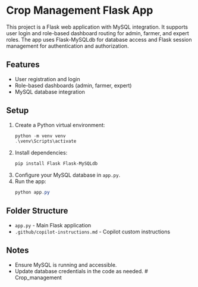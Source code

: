 # Crop Management Flask App

This project is a Flask web application with MySQL integration. It supports user login and role-based dashboard routing for admin, farmer, and expert roles. The app uses Flask-MySQLdb for database access and Flask session management for authentication and authorization.

## Features
- User registration and login
- Role-based dashboards (admin, farmer, expert)
- MySQL database integration

## Setup
1. Create a Python virtual environment:
   ```powershell
   python -m venv venv
   .\venv\Scripts\activate
   ```
2. Install dependencies:
   ```powershell
   pip install Flask Flask-MySQLdb
   ```
3. Configure your MySQL database in `app.py`.
4. Run the app:
   ```powershell
   python app.py
   ```

## Folder Structure
- `app.py` - Main Flask application
- `.github/copilot-instructions.md` - Copilot custom instructions

## Notes
- Ensure MySQL is running and accessible.
- Update database credentials in the code as needed.
#   C r o p _ m a n a g e m e n t 
 
 
